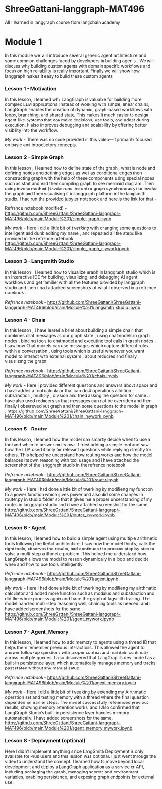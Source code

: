 # ShreeGattani-langgraph-MAT496
All I learned in langgraph course from langchain academy 

# Module 1 
In this module we will introduce several generic agent architecture and some common challenges faced by developers in building agents . 
We will discuss why building custom agents with domain specific workflows and focus on high reliability is really important.
Finally we will show how langgraph makes it easy to build these custom agents 

### Lesson 1 - Motivation 
In this lesson, I learned why LangGraph is valuable for building more complex LLM applications. Instead of working with simple, linear chains, LangGraph enables the creation of dynamic, graph-based workflows with loops, branching, and shared state. This makes it much easier to design agent-like systems that can make decisions, use tools, and adapt during execution. It also improves debugging and scalability by offering better visibility into the workflow.

*My work* - There was no code provided in this video—it primarily focused on basic and introductory concepts.

### Lesson 2 - Simple Graph
In this lesson , I learned how to define state of the graph , what is node and defining nodes and defining edges as well as conditional edges then constructing graph with the help of these components using special nodes such as start and end then compiling graph to see mermaid diagram .Then using invoke method (`invoke` runs the entire graph synchronously) to invoke the graph and then visualising it in langgraph platform in the langsmith studio. I had run the provided jupyter notebook and here is the link for that -

 Refrence notebook(modified) - https://github.com/ShreeGattani/ShreeGattani-langgraph-MAT496/blob/main/Module%201/simple-graph.ipynb

 *My work* - Here i did a little bit of *twerking* with changing some questions to intelligent and dunb editing my name , and repeated all the steps like provided in the refrence 
 notebook. 
 https://github.com/ShreeGattani/ShreeGattani-langgraph-MAT496/blob/main/Module%201/simple_graph_mywork.ipynb

### Lesson 3 - Langsmith Studio
In this lesson , I learned how to visualize graph in langgraph studio which is an interactive IDE for building, visualizing, and debugging AI agent workflows and get familier with all the features provided by langgraph studio and then i had attached screenshots of what i observed in a refrence notebook .

*Refrence notebook* - https://github.com/ShreeGattani/ShreeGattani-langgraph-MAT496/blob/main/Module%201/langsmith_studio.ipynb

### Lesson 4 - Chain
In this lesson , i have leared a brief about building a simple chain that combines chat messages as our graph state , using chatmodels in graph nodes , binding tools to chatmodel and executing tool calls in graph nodes . I saw how Chat models can use messages which capture different roles within a conversation , using tools which is useful whenever you want model to interact with external system , about reducres and finally visualizing the graph.

*Refrence notebook* - https://github.com/ShreeGattani/ShreeGattani-langgraph-MAT496/blob/main/Module%201/chain.ipynb

*My work* - Here i provided different questions and answers about space and i have added a tool calculator that can do 4 operations  addition , substraction , multiply , division  and tried asking the question for same . i have also used reducers so that messages can not be overriden and then finally i obsereved out graph and then some questions to the model in graph .
https://github.com/ShreeGattani/ShreeGattani-langgraph-MAT496/blob/main/Module%201/chain_mywork.ipynb

### Lesson 5 - Router 
In this lesson, I learned how the model can smartly decide when to use a tool and when to answer on its own. I tried adding a simple tool and saw how the LLM used it only for relevant questions while replying directly for others. This helped me understand how routing works and how the model balances its own reasoning with tool usage and i have attached the screenshot of the langgraph studio in the refrence notebook

*Refrence notebook* - https://github.com/ShreeGattani/ShreeGattani-langgraph-MAT496/blob/main/Module%201/router.ipynb

*My work* - Here i had done a lttle bit of twerking by modifieng my function to a power function which gives power and also did some changes in router.py in studio folder so that it gives me a proper understanding of my routes in langgraph studio and i have attached screenshot for the same 
https://github.com/ShreeGattani/ShreeGattani-langgraph-MAT496/blob/main/Module%201/router_mywork.ipynb

### Lesson 6 - Agent 
In this lesson, I learned how to build a simple agent using multiple arithmetic tools following the ReAct architecture. I saw how the model thinks, calls the right tools, observes the results, and continues the process step by step to solve a multi-step arithmetic problem. This helped me understand how LangGraph allows the model to reason dynamically in a loop and decide when and how to use tools intelligently.

*Refrence notebook* - https://github.com/ShreeGattani/ShreeGattani-langgraph-MAT496/blob/main/Module%201/agent.ipynb

*My work* - Here i had done a lttle bit of twerking by modifieng my airthmatic calculator and added more function such as modulus and substraction and did the whole process again and trace the graph at lagsmith tracing .The model handled multi-step reasoning well, chaining tools as needed. and i have added screenshots for the same.
https://github.com/ShreeGattani/ShreeGattani-langgraph-MAT496/blob/main/Module%201/agent_mywork.ipynb

### Lesson 7 - Agent_Memory
In this lesson, I learned how to add memory to agents using a thread ID that helps them remember previous interactions. This allowed the agent to answer follow-up questions with proper context and maintain continuity across multiple queries. I also discovered that LangGraph’s dev mode has a built-in persistence layer, which automatically manages memory and tracks past states without any manual setup.

*Refrence notebook* - https://github.com/ShreeGattani/ShreeGattani-langgraph-MAT496/blob/main/Module%201/agent-memory.ipynb

*My work* - Here I did a little bit of tweaking by extending my Airthmatic operation set and testing memory with a thread where the final question depended on earlier steps. The model successfully referenced previous results, showing memory retention works, and I also confirmed that LangGraph Studio’s built-in persistence layer handles memory automatically. I have added screenshots for the same.
https://github.com/ShreeGattani/ShreeGattani-langgraph-MAT496/blob/main/Module%201/agent_memory_mywork.ipynb

### Lesson 8 - Deployment (optional)
Here I didn’t implement anything since LangSmith Deployment is only available for Plus users and this lesson was optional. I just went through the video to understand the concept. I learned how to move beyond local development and deploy a LangGraph application as a service or API, including packaging the graph, managing secrets and environment variables, enabling persistence, and exposing graph endpoints for external use.
